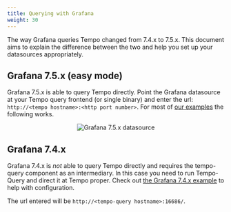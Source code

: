 ```yaml
---
title: Querying with Grafana
weight: 30
---
```


The way Grafana queries Tempo changed from 7.4.x to 7.5.x. This document aims to explain the difference between the two
and help you set up your datasources appropriately.

## Grafana 7.5.x (easy mode)

Grafana 7.5.x is able to query Tempo directly. Point the Grafana datasource at your Tempo query frontend (or single 
binary) and enter the url: `http://<tempo hostname>:<http port number>`. For most of [our examples](https://github.com/grafana/tempo/tree/master/example/docker-compose) the following works.

<p align="center"><img src="../ds75.png" alt="Grafana 7.5.x datasource"></p>  


## Grafana 7.4.x

Grafana 7.4.x is *not* able to query Tempo directly and requires the tempo-query component as an intermediary. In this case 
you need to run Tempo-Query and direct it at Tempo proper. Check out [the Grafana 7.4.x example](https://github.com/grafana/tempo/tree/master/example/docker-compose#grafana-74x) to help with configuration.

The url entered will be `http://<tempo-query hostname>:16686/`.
